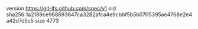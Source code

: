version https://git-lfs.github.com/spec/v1
oid sha256:1a2189ce968693647ca3282afca4e9cbbf5b5b0705395ae4768e2e4a42d7d5c5
size 4773
